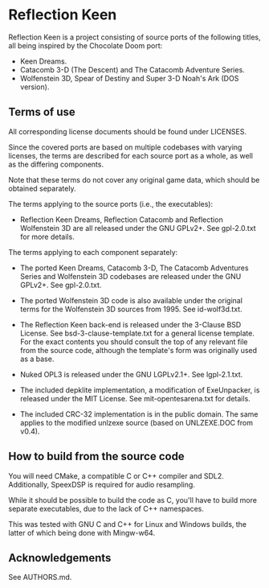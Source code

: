 # Reflection Keen

Reflection Keen is a project consisting of source ports of the
following titles, all being inspired by the Chocolate Doom port:
- Keen Dreams.
- Catacomb 3-D (The Descent) and The Catacomb Adventure Series.
- Wolfenstein 3D, Spear of Destiny and Super 3-D Noah's Ark (DOS version).

## Terms of use

All corresponding license documents should be found under LICENSES.

Since the covered ports are based on multiple codebases with
varying licenses, the terms are described for each source port
as a whole, as well as the differing components.

Note that these terms do not cover any original game data,
which should be obtained separately.

The terms applying to the source ports (i.e., the executables):

- Reflection Keen Dreams, Reflection Catacomb and Reflection Wolfenstein 3D
are all released under the GNU GPLv2+. See gpl-2.0.txt for more details.

The terms applying to each component separately:

- The ported Keen Dreams, Catacomb 3-D, The Catacomb Adventures Series and
Wolfenstein 3D codebases are released under the GNU GPLv2+. See gpl-2.0.txt.

- The ported Wolfenstein 3D code is also available under the original
terms for the Wolfenstein 3D sources from 1995. See id-wolf3d.txt.

- The Reflection Keen back-end is released under the 3-Clause BSD License.
See bsd-3-clause-template.txt for a general license template. For the exact
contents you should consult the top of any relevant file from the source code,
although the template's form was originally used as a base.

- Nuked OPL3 is released under the GNU LGPLv2.1+. See lgpl-2.1.txt.

- The included depklite implementation, a modification of ExeUnpacker,
is released under the MIT License. See mit-opentesarena.txt for details.

- The included CRC-32 implementation is in the public domain. The same
applies to the modified unlzexe source (based on UNLZEXE.DOC from v0.4).

## How to build from the source code

You will need CMake, a compatible C or C++ compiler and SDL2.
Additionally, SpeexDSP is required for audio resampling.

While it should be possible to build the code as C,
you'll have to build more separate executables,
due to the lack of C++ namespaces.

This was tested with GNU C and C++ for Linux and Windows builds,
the latter of which being done with Mingw-w64.

## Acknowledgements

See AUTHORS.md.
